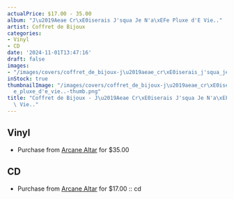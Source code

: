 ```yaml
---
actualPrice: $17.00 - 35.00
album: "J\u2019Aeae Cr\xE0iserais J'squa Je N'a\xEFe Pluxe d'E Vie.."
artist: Coffret de Bijoux
categories:
- Vinyl
- CD
date: '2024-11-01T13:47:16'
draft: false
images:
- "/images/covers/coffret_de_bijoux-j\u2019aeae_cr\xE0iserais_j'squa_je_n'a\xEFe_pluxe_d'e_vie...png"
inStock: true
thumbnailImage: "/images/covers/coffret_de_bijoux-j\u2019aeae_cr\xE0iserais_j'squa_je_n'a\xEF\
  e_pluxe_d'e_vie..-thumb.png"
title: "Coffret de Bijoux - J\u2019Aeae Cr\xE0iserais J'squa Je N'a\xEFe Pluxe d'E\
  \ Vie.."
---
```


## Vinyl
* Purchase from [Arcane Altar](https://arcanealtar.bigcartel.com/product/coffret-de-bijoux-j-aeae-craiserais-j-squa-je-n-aie-pluxe-d-e-vie-12-lp) for $35.00
## CD
* Purchase from [Arcane Altar](https://arcanealtar.bigcartel.com/product/coffret-de-bijoux-j-aeae-craiserais-j-squa-je-n-aie-pluxe-d-e-vie-cd) for $17.00 :: cd
